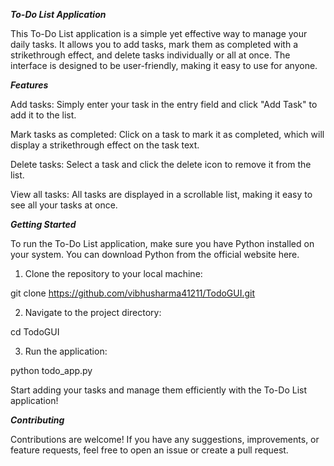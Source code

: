 _**To-Do List Application**_

This To-Do List application is a simple yet effective way to manage your daily tasks. It allows you to add tasks, mark them as completed with a strikethrough effect, and delete tasks individually or all at once. The interface is designed to be user-friendly, making it easy to use for anyone.

_**Features**_

Add tasks: Simply enter your task in the entry field and click "Add Task" to add it to the list.

Mark tasks as completed: Click on a task to mark it as completed, which will display a strikethrough effect on the task text.

Delete tasks: Select a task and click the delete icon to remove it from the list.

View all tasks: All tasks are displayed in a scrollable list, making it easy to see all your tasks at once.

_**Getting Started**_

To run the To-Do List application, make sure you have Python installed on your system. You can download Python from the official website here.

1) Clone the repository to your local machine:

git clone https://github.com/vibhusharma41211/TodoGUI.git

2) Navigate to the project directory:

cd TodoGUI

3) Run the application:

python todo_app.py

Start adding your tasks and manage them efficiently with the To-Do List application!

_**Contributing**_

Contributions are welcome! If you have any suggestions, improvements, or feature requests, feel free to open an issue or create a pull request.
